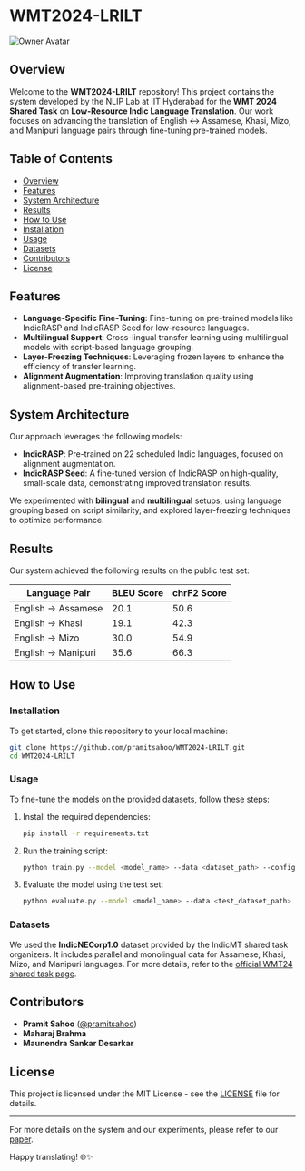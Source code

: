 # WMT2024-LRILT

![Owner Avatar](https://github.com/pramitsahoo/WMT2024-LRILT)

## Overview

Welcome to the **WMT2024-LRILT** repository! This project contains the system developed by the NLIP Lab at IIT Hyderabad for the **WMT 2024 Shared Task** on **Low-Resource Indic Language Translation**. Our work focuses on advancing the translation of English ↔ Assamese, Khasi, Mizo, and Manipuri language pairs through fine-tuning pre-trained models.

## Table of Contents

- [Overview](#overview)
- [Features](#features)
- [System Architecture](#system-architecture)
- [Results](#results)
- [How to Use](#how-to-use)
- [Installation](#installation)
- [Usage](#usage)
- [Datasets](#datasets)
- [Contributors](#contributors)
- [License](#license)

## Features

- **Language-Specific Fine-Tuning**: Fine-tuning on pre-trained models like IndicRASP and IndicRASP Seed for low-resource languages.
- **Multilingual Support**: Cross-lingual transfer learning using multilingual models with script-based language grouping.
- **Layer-Freezing Techniques**: Leveraging frozen layers to enhance the efficiency of transfer learning.
- **Alignment Augmentation**: Improving translation quality using alignment-based pre-training objectives.

## System Architecture

Our approach leverages the following models:

- **IndicRASP**: Pre-trained on 22 scheduled Indic languages, focused on alignment augmentation.
- **IndicRASP Seed**: A fine-tuned version of IndicRASP on high-quality, small-scale data, demonstrating improved translation results.

We experimented with **bilingual** and **multilingual** setups, using language grouping based on script similarity, and explored layer-freezing techniques to optimize performance.

## Results

Our system achieved the following results on the public test set:

| Language Pair   | BLEU Score | chrF2 Score |
|-----------------|------------|-------------|
| English → Assamese | 20.1      | 50.6        |
| English → Khasi    | 19.1      | 42.3        |
| English → Mizo     | 30.0      | 54.9        |
| English → Manipuri | 35.6      | 66.3        |

## How to Use

### Installation

To get started, clone this repository to your local machine:

```bash
git clone https://github.com/pramitsahoo/WMT2024-LRILT.git
cd WMT2024-LRILT
```

### Usage

To fine-tune the models on the provided datasets, follow these steps:

1. Install the required dependencies:
   ```bash
   pip install -r requirements.txt
   ```

2. Run the training script:
   ```bash
   python train.py --model <model_name> --data <dataset_path> --config <config_file>
   ```

3. Evaluate the model using the test set:
   ```bash
   python evaluate.py --model <model_name> --data <test_dataset_path>
   ```

### Datasets

We used the **IndicNECorp1.0** dataset provided by the IndicMT shared task organizers. It includes parallel and monolingual data for Assamese, Khasi, Mizo, and Manipuri languages. For more details, refer to the [official WMT24 shared task page](https://www2.statmt.org/wmt24/indic-mt-task.html).

## Contributors

- **Pramit Sahoo** ([@pramitsahoo](https://github.com/pramitsahoo))
- **Maharaj Brahma**
- **Maunendra Sankar Desarkar**

## License

This project is licensed under the MIT License - see the [LICENSE](LICENSE) file for details.

---

For more details on the system and our experiments, please refer to our [paper](https://arxiv.org/abs/2410.03215v1).

Happy translating! 🌐✨
